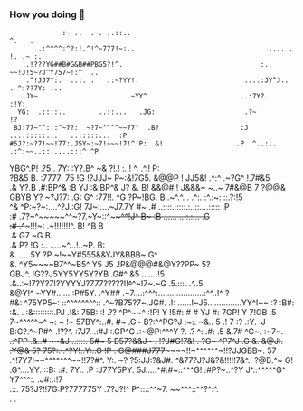 ### How you doing 👋

                 :~ ..  .~. ..::..                                         ^.   .                   
           .:^^^^:^?:!.^!^~777!~:..                                 .... .  !. .~ :.                
        .!???YG##B#G&B##PBG5?!^.                                  :. ~~!J!5~?J^Y757~!:^  ..         
        .^!JJ7^:.  ..:. .   .:~?YY!.                          ....:JY^J..        . ^:??7Y: ...      
       .JY~                      .~YY^                       ..:7Y?.                    :!Y:        
      YG:  .::::..        ..::...   .JG:                      .?~                          !?       
     BJ:77~^^:::^~7?:  ~?7~^^^^~~77^  .B?                    :J  ....:::::...   ..:::::...  :P      
    #5J?:~?7!~~!77:.J5Y~:~7!~~~!7!^!P:  &!                  .P  ^..:..   .:^:~~..::.....:::^ ^P     
   YBG^.P!       .?5 . 7Y:       :Y?.B^ ~&                  ?!.! :.         !  ^.        .^.! P:    
  ?B&5 B.  :7777:  75 !G  !?JJJ~   P~:&!7G5.                &@@P !    JJ5&! .^:^ .~?G^    !.7#&5    
 .& Y?.B  .#:BP^&  :B YJ :&:BP^&   J? &.  B!                &&@# !    J&&&~ ~..~ 7#&@B    7 ?@@&    
  GBYB Y?  ~?J?7: .G:  G^ :77!!.  ^G ?P~!BG.                B .~^.^.    . .^:. :^.:~:    ::.?:!5    
  ^& ^P:~?~:....^?J.:G! 7J~:....~J7.7Y   #~                .#    ..::::.:::::.:..::....:::::  .P    
  :#  .7?~^~~~~~^^~?7.~Y~::^~~~~^^!J^    B~                :B       ......       ..::.:...    .G    
  :#     .^~~~!!!~:     .~!!!!!!!^.      B!                ^B                                  B    
  .&                                     G7                ~G                                  B.   
  .&                                     P?                !G       :.. .....~^...!..~P.       B:   
   &.                  ....              5Y                ?P       ~!~~Y#555&&YJY&BBB~        G^   
   &.          ^Y5~~~~B7^^~B5^           Y5                J5        .!P&@@@#&@Y??PP~          5?   
  GBJ^.       !G??J5YY5YY5Y?YB          .G#^               &5             .....               .!5   
 .&..:~!7?Y?7!?YYYYJ?777?????!!~~^~~^~!7~.~G              .5.:::.                           .^..5.  
  &@Y!^ ~YY#..              ....:P#5Y. .^Y##             .~7....:^^^:....................:^^..!^ ?  
  #&: ^75YP5~:  ::^^^^^^^^::  .^~?B75?7~.JG#.          .!:     ......!~J5...............YY^!~~   :? 
 :B#:   :&. .  :&:::::::::.PJ     .!&:   75B:         :!  .??      ^P^~~^               :!P!      Y 
 !5#:    #      #          YJ       #:   7GP!         Y  7!GB      .5       7~^^^^^~^     ~:   ~  !~
 57BY^:..#.     #~        .G~       B?:^^PG?J         :~:. ~&..     5      .!       7     :? .:Y. :J
 B:G?.^~P#^.    .!??^. :7J7.      .:#J::.GP^G            .:~@P:^~~^^Y       ?.     .?      ^:..#: .5
 &.7#  ^G~.         :~7~.        .:^PP  .&..#              ~~&J              ..::::.          5#~  5
B57?&&J~                           . !?J#G!7&!              . ?G~                           ^P7^J .G
&.   &@J:.                           .Y@&   5?                  75?:.                   .^?Y!..Y:..G
!P  . G@###J777~~~~~~!!~^^^^^^~!!?JJGBB~.   57                    .^!7Y7!~~^^^^^^^~~!!7?#^.  Y:.  ~?
 ?5:JJ:?&J#. ^&77?J?J&?&!!!!!7&^.. ?@B.^~   G!                       .G^....YY.:::B:   :#.  7Y.. .P 
  :J77Y5PY.  5J.....^#:#~::^^^G!   :#P?~..^?Y                      J^.:^^^^^G^    Y7^^^:. .J#:.:!7  
    .::.     75?J?!!7G:P?777775Y    .7?J?!^                        P^::.:^^~7.    ~~^^^::^^?^:^.   
                                                                      . .                                           
<!--
**Nguyen-Ngoc-Hung/Nguyen-Ngoc-Hung** is a ✨ _special_ ✨ repository because its `README.md` (this file) appears on your GitHub profile.

Here are some ideas to get you started:

- 🔭 I’m currently working on ...
- 🌱 I’m currently learning ...
- 👯 I’m looking to collaborate on ...
- 🤔 I’m looking for help with ...
- 💬 Ask me about ...
- 📫 How to reach me: ...
- 😄 Pronouns: ...
- ⚡ Fun fact: ...
-->
